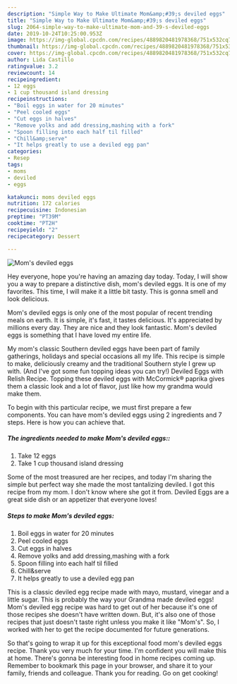 ```yaml
---
description: "Simple Way to Make Ultimate Mom&amp;#39;s deviled eggs"
title: "Simple Way to Make Ultimate Mom&amp;#39;s deviled eggs"
slug: 2064-simple-way-to-make-ultimate-mom-and-39-s-deviled-eggs
date: 2019-10-24T10:25:00.953Z
image: https://img-global.cpcdn.com/recipes/4889820481978368/751x532cq70/moms-deviled-eggs-recipe-main-photo.jpg
thumbnail: https://img-global.cpcdn.com/recipes/4889820481978368/751x532cq70/moms-deviled-eggs-recipe-main-photo.jpg
cover: https://img-global.cpcdn.com/recipes/4889820481978368/751x532cq70/moms-deviled-eggs-recipe-main-photo.jpg
author: Lida Castillo
ratingvalue: 3.2
reviewcount: 14
recipeingredient:
- 12 eggs
- 1 cup thousand island dressing
recipeinstructions:
- "Boil eggs in water for 20 minutes"
- "Peel cooled eggs"
- "Cut eggs in halves"
- "Remove yolks and add dressing,mashing with a fork"
- "Spoon filling into each half til filled"
- "Chill&amp;serve"
- "It helps greatly to use a deviled egg pan"
categories:
- Resep
tags:
- moms
- deviled
- eggs

katakunci: moms deviled eggs
nutrition: 172 calories
recipecuisine: Indonesian
preptime: "PT39M"
cooktime: "PT2H"
recipeyield: "2"
recipecategory: Dessert

---
```



![Mom&#39;s deviled eggs](https://img-global.cpcdn.com/recipes/4889820481978368/751x532cq70/moms-deviled-eggs-recipe-main-photo.jpg)

Hey everyone, hope you're having an amazing day today. Today, I will show you a way to prepare a distinctive dish, mom&#39;s deviled eggs. It is one of my favorites. This time, I will make it a little bit tasty. This is gonna smell and look delicious.

Mom&#39;s deviled eggs is only one of the most popular of recent trending meals on earth. It is simple, it's fast, it tastes delicious. It's appreciated by millions every day. They are nice and they look fantastic. Mom&#39;s deviled eggs is something that I have loved my entire life.

My mom&#39;s classic Southern deviled eggs have been part of family gatherings, holidays and special occasions all my life. This recipe is simple to make, deliciously creamy and the traditional Southern style I grew up with. (And I&#39;ve got some fun topping ideas you can try!) Deviled Eggs with Relish Recipe. Topping these deviled eggs with McCormick® paprika gives them a classic look and a lot of flavor, just like how my grandma would make them.


To begin with this particular recipe, we must first prepare a few components. You can have mom&#39;s deviled eggs using 2 ingredients and 7 steps. Here is how you can achieve that.

##### The ingredients needed to make Mom&#39;s deviled eggs::

1. Take 12 eggs
1. Take 1 cup thousand island dressing


Some of the most treasured are her recipes, and today I&#39;m sharing the simple but perfect way she made the most tantalizing deviled. I got this recipe from my mom. I don&#39;t know where she got it from. Deviled Eggs are a great side dish or an appetizer that everyone loves! 

##### Steps to make Mom&#39;s deviled eggs:

1. Boil eggs in water for 20 minutes
1. Peel cooled eggs
1. Cut eggs in halves
1. Remove yolks and add dressing,mashing with a fork
1. Spoon filling into each half til filled
1. Chill&amp;serve
1. It helps greatly to use a deviled egg pan


This is a classic deviled egg recipe made with mayo, mustard, vinegar and a little sugar. This is probably the way your Grandma made deviled eggs! Mom&#39;s deviled egg recipe was hard to get out of her because it&#39;s one of those recipes she doesn&#39;t have written down. But, it&#39;s also one of those recipes that just doesn&#39;t taste right unless you make it like &#34;Mom&#39;s&#34;. So, I worked with her to get the recipe documented for future generations. 

So that's going to wrap it up for this exceptional food mom&#39;s deviled eggs recipe. Thank you very much for your time. I'm confident you will make this at home. There's gonna be interesting food in home recipes coming up. Remember to bookmark this page in your browser, and share it to your family, friends and colleague. Thank you for reading. Go on get cooking!
